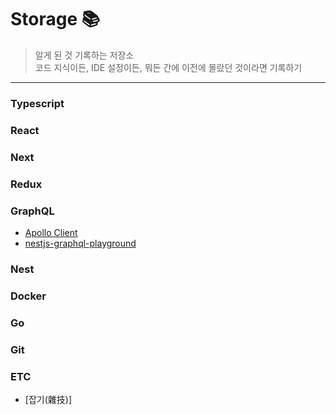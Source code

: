 # Storage 📚 
> 알게 된 것 기록하는 저장소   
> 코드 지식이든, IDE 설정이든, 뭐든 간에 이전에 몰랐던 것이라면 기록하기

----------------------------------------------------------

### Typescript
### React
### Next
### Redux
### GraphQL
* [Apollo Client](https://github.com/shren207/storage/blob/master/GraphQL/apollo-client.md)
* [nestjs-graphql-playground](https://github.com/shren207/storage/blob/master/GraphQL/nestjs-graphql-playground.md)
### Nest
### Docker
### Go
### Git
### ETC
* [잡기(雜技)]





